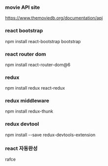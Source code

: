 ### movie API site 
https://www.themoviedb.org/documentation/api

### react bootstrap
npm install react-bootstrap bootstrap

### react router dom
npm install react-router-dom@6

### redux
npm install redux react-redux

### redux middleware
npm install redux-thunk

### redux devtool
npm install --save redux-devtools-extension

### react 자동완성 
rafce